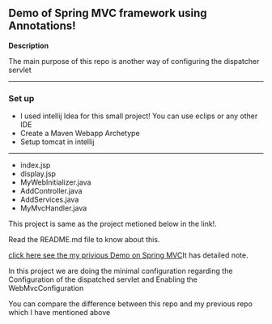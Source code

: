 <h2>Demo of Spring MVC framework using Annotations!</h2>
<strong>Description</strong>
<p>The main purpose of this repo is another way of configuring the dispatcher servlet</p>

<hr>
<h3>Set up</h3>
<ul>
  <li>I used  intellij Idea for this small project! You can use eclips or any other IDE</li>
  <li>Create a Maven Webapp Archetype </li>
  <li>Setup tomcat in intellij </li>
</ul>

<hr>
<ul>
  <li>index.jsp</li>
  <li>display.jsp</li>
  <li>MyWebInitializer.java</li>
  <li>AddController.java</li>
  <li>AddServices.java</li>
  <li>MyMvcHandler.java</li>
</ul>

<p>This project is same as the project metioned below in the link!.</p>
<p>Read the README.md file to know about this.</p>
<p><a href="https://github.com/AgeOfUltra/BasicMVCdemo">click here see the my privious Demo on Spring MVC</a>It has detailed note.</p>

<p>In this project we are doing the minimal configuration regarding the Configuration of the dispatched servlet and Enabling the WebMvcConfiguration</p>
<p>You can compare the difference between this repo and my previous repo which I have mentioned above</p>



